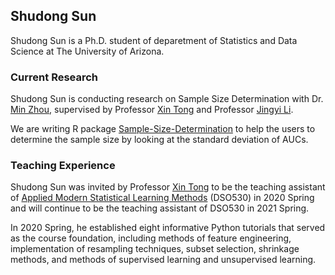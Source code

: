 ## Shudong Sun

Shudong Sun is a Ph.D. student of deparetment of Statistics and Data Science at The University of Arizona.


### Current Research

Shudong Sun is conducting research on Sample Size Determination with Dr. [Min Zhou](https://staff.uic.edu.cn/en/dst/1424-minzhou), supervised by Professor [Xin Tong](https://www.marshall.usc.edu/personnel/xin-tong) and Professor [Jingyi Li](https://bioscience.ucla.edu/faculty/jingyi-li).

We are writing R package [Sample-Size-Determination](https://github.com/ShudongSun/Sample-Size-Determination) to help the users to determine the sample size by looking at the standard deviation of AUCs.

<!-- For more details see [GitHub Flavored Markdown](https://guides.github.com/features/mastering-markdown/). -->

### Teaching Experience

Shudong Sun was invited by Professor [Xin Tong](https://www.marshall.usc.edu/personnel/xin-tong) to be the teaching assistant of [Applied Modern Statistical Learning Methods](https://classes.usc.edu/term-20201/course/dso-530/) (DSO530) in 2020 Spring and will continue to be the teaching assistant of DSO530 in 2021 Spring.

In 2020 Spring, he established eight informative Python tutorials that served as the course foundation, including methods of feature engineering, implementation of resampling techniques, subset selection,  shrinkage methods, and methods of supervised learning and unsupervised learning.


